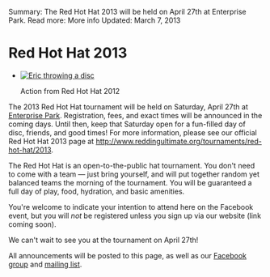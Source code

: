 Summary: The Red Hot Hat 2013 will be held on April 27th at Enterprise Park.
Read more: More info
Updated: March 7, 2013

# Red Hot Hat 2013

<ul class="thumbnails pull-right">
    <li class="span3">
        <div class="thumbnail">
            <a href="#">
                <img src="/images/tener-throw.jpg" alt="Eric throwing a disc">
            </a>
            <p class="caption">
                Action from Red Hot Hat 2012
            </p>
        </div>
    </li>
</ul>

The 2013 Red Hot Hat tournament will be held on Saturday, April 27th at [Enterprise Park](/places/enterprise).
Registration, fees, and exact times will be announced in the coming days.
Until then, keep that Saturday open for a fun-filled day of disc, friends, and good times!
For more information, please see our official Red Hot Hat 2013 page at http://www.reddingultimate.org/tournaments/red-hot-hat/2013.

The Red Hot Hat is an open-to-the-public hat tournament. You don't need to come with a team &mdash; just bring yourself, and will put together random yet balanced teams the morning of the tournament. You will be guaranteed a full day of play, food, hydration, and basic amenities.

You're welcome to indicate your intention to attend here on the Facebook event, but you will *not* be registered unless you sign up via our website (link coming soon).

We can't wait to see you at the tournament on April 27th!

All announcements will be posted to this page, as well as our [Facebook group](https://www.facebook.com/groups/ReddingUltimateAssociation/) and [mailing list](https://groups.google.com/forum/?fromgroups#!forum/redding-ultimate-association).
